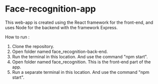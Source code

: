 # Face-recognition-app

This web-app is created using the React framework for the front-end, and uses Node for the backend with the framework Express.    
    
How to run :    

1. Clone the repository.    
2. Open folder named face_recognition-back-end.    
3. Run the terminal in this location. And use the command "npm start".    
4. Open folder named face_recognition. This is the front-end part of the app.    
5. Run a separate terminal in this location. And use the command "npm start".